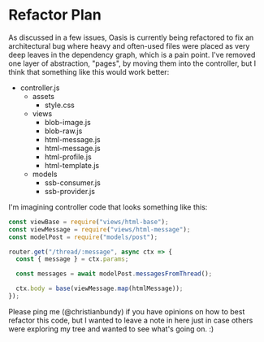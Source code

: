 # Refactor Plan

As discussed in a few issues, Oasis is currently being refactored to fix an
architectural bug where heavy and often-used files were placed as very deep
leaves in the dependency graph, which is a pain point. I've removed one layer
of abstraction, "pages", by moving them into the controller, but I think that
something like this would work better:

- controller.js
  - assets
    - style.css
  - views
    - blob-image.js
    - blob-raw.js
    - html-message.js
    - html-message.js
    - html-profile.js
    - html-template.js
  - models
    - ssb-consumer.js
    - ssb-provider.js

I'm imagining controller code that looks something like this:

```javascript
const viewBase = require("views/html-base");
const viewMessage = require("views/html-message");
const modelPost = require("models/post");

router.get("/thread/:message", async ctx => {
  const { message } = ctx.params;

  const messages = await modelPost.messagesFromThread();

  ctx.body = base(viewMessage.map(htmlMessage));
});
```

Please ping me (@christianbundy) if you have opinions on how to best refactor
this code, but I wanted to leave a note in here just in case others were
exploring my tree and wanted to see what's going on. :)
